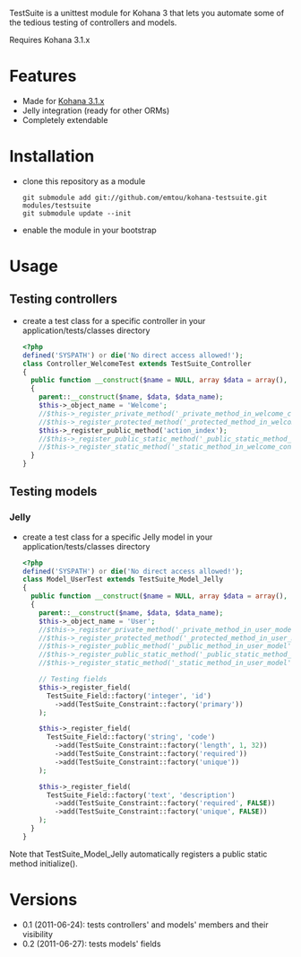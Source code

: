 TestSuite is a unittest module for Kohana 3 that lets you automate some of the tedious testing of controllers and models.

Requires Kohana 3.1.x

# Features

* Made for [Kohana 3.1.x](http://github.com/kohana/kohana)
* Jelly integration (ready for other ORMs)
* Completely extendable

# Installation

* clone this repository as a module

    ```shell
    git submodule add git://github.com/emtou/kohana-testsuite.git modules/testsuite
    git submodule update --init
    ```

* enable the module in your bootstrap


# Usage

## Testing controllers

* create a test class for a specific controller in your application/tests/classes directory

    ```php
    <?php
    defined('SYSPATH') or die('No direct access allowed!');
    class Controller_WelcomeTest extends TestSuite_Controller
    {
      public function __construct($name = NULL, array $data = array(), $data_name = '')
      {
        parent::__construct($name, $data, $data_name);
        $this->_object_name = 'Welcome';
        //$this->_register_private_method('_private_method_in_welcome_controller');
        //$this->_register_protected_method('_protected_method_in_welcome_controller');
        $this->_register_public_method('action_index');
        //$this->_register_public_static_method('_public_static_method_in_welcome_controller');
        //$this->_register_static_method('_static_method_in_welcome_controller');
      }
    }
    ```

## Testing models

### Jelly

* create a test class for a specific Jelly model in your application/tests/classes directory

    ```php
    <?php
    defined('SYSPATH') or die('No direct access allowed!');
    class Model_UserTest extends TestSuite_Model_Jelly
    {
      public function __construct($name = NULL, array $data = array(), $data_name = '')
      {
        parent::__construct($name, $data, $data_name);
        $this->_object_name = 'User';
        //$this->_register_private_method('_private_method_in_user_model');
        //$this->_register_protected_method('_protected_method_in_user_model');
        //$this->_register_public_method('_public_method_in_user_model');
        //$this->_register_public_static_method('_public_static_method_in_user_model');
        //$this->_register_static_method('_static_method_in_user_model');

        // Testing fields
        $this->_register_field(
          TestSuite_Field::factory('integer', 'id')
            ->add(TestSuite_Constraint::factory('primary'))
        );

        $this->_register_field(
          TestSuite_Field::factory('string', 'code')
            ->add(TestSuite_Constraint::factory('length', 1, 32))
            ->add(TestSuite_Constraint::factory('required'))
            ->add(TestSuite_Constraint::factory('unique'))
        );

        $this->_register_field(
          TestSuite_Field::factory('text', 'description')
            ->add(TestSuite_Constraint::factory('required', FALSE))
            ->add(TestSuite_Constraint::factory('unique', FALSE))
        );
      }
    }
    ```

Note that TestSuite_Model_Jelly automatically registers a public static
method initialize().


# Versions

* 0.1 (2011-06-24): tests controllers' and models' members and their visibility
* 0.2 (2011-06-27): tests models' fields